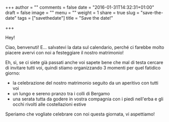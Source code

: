+++
author = ""
comments = false
date = "2016-01-31T14:32:31+01:00"
draft = false
image = ""
menu = ""
weight = 1
share = true
slug = "save-the-date"
tags = ["savethedate"]
title = "Save the date!"

+++

Hey!

Ciao, benvenuti! E... salvatevi la data sul calendario, perché ci farebbe molto piacere avervi con noi a festeggiare il nostro matrimonio!

Eh, sì, se ci siete già passati anche voi sapete bene che mal di testa cercare di invitare tutti voi, quindi stiamo organizzando 3 momenti per quel fatidico giorno: 

- la celebrazione del nostro matrimonio seguito da un aperitivo con tutti voi
- un lungo e sereno pranzo tra i colli di Bergamo
- una serata tutta da godere in vostra compagnia con i piedi nell'erba e gli occhi rivolti alle costellazioni estive

Speriamo che vogliate celebrare con noi questa giornata, vi aspettiamo!